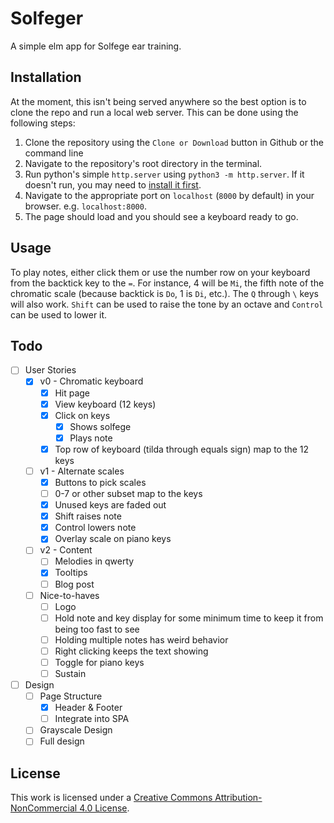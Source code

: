# Solfeger

A simple elm app for Solfege ear training.  

## Installation

At the moment, this isn't being served anywhere so the best option is to clone the repo and run a local web server.  This can be done using the following steps:

1. Clone the repository using the `Clone or Download` button in Github or the command line
1. Navigate to the repository's root directory in the terminal.
1. Run python's simple `http.server` using `python3 -m http.server`.  If it doesn't run, you may need to [install it first](https://developer.mozilla.org/en-US/docs/Learn/Common_questions/set_up_a_local_testing_server#Running_a_simple_local_HTTP_server).
1. Navigate to the appropriate port on `localhost` (`8000` by default) in your browser.  e.g. `localhost:8000`.
1. The page should load and you should see a keyboard ready to go.

## Usage

To play notes, either click them or use the number row on your keyboard from the backtick key to the `=`.  For instance, 4 will be `Mi`, the fifth note of the chromatic scale (because backtick is `Do`, 1 is `Di`, etc.).  The `Q` through `\` keys will also work.  `Shift` can be used to raise the tone by an octave and `Control` can be used to lower it.

## Todo

 - [ ] User Stories
	 - [x] v0 - Chromatic keyboard
		 - [x] Hit page
		 - [x] View keyboard (12 keys)
		 - [x] Click on keys
			 - [x] Shows solfege
			 - [x] Plays note
		 - [x] Top row of keyboard (tilda through equals sign) map to the 12 keys
	 - [ ] v1 - Alternate scales
		 - [x] Buttons to pick scales
		 - [ ] 0-7 or other subset map to the keys
		 - [x] Unused keys are faded out
		 - [x] Shift raises note
		 - [x] Control lowers note
	     - [x] Overlay scale on piano keys
	 - [ ] v2 - Content
	 	 - [ ] Melodies in qwerty
	 	 - [x] Tooltips
	 	 - [ ] Blog post
	 - [ ] Nice-to-haves
	 	 - [ ] Logo
		 - [ ] Hold note and key display for some minimum time to keep it from being too fast to see
		 - [ ] Holding multiple notes has weird behavior
		 - [ ] Right clicking keeps the text showing
		 - [ ] Toggle for piano keys
		 - [ ] Sustain

- [ ] Design
	- [ ] Page Structure
		- [x] Header & Footer
		- [ ] Integrate into SPA
	- [ ] Grayscale Design
	- [ ] Full design

## License

This work is licensed under a [Creative Commons Attribution-NonCommercial 4.0 License](http://creativecommons.org/licenses/by-nc/4.0/).